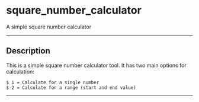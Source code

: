 # square_number_calculator
 A simple square number calculator

***
## Description
This is a simple square number calculator tool.
It has two main options for calculation:

```
$ 1 = Calculate for a single number
$ 2 = Calculate for a range (start and end value)
```

***
